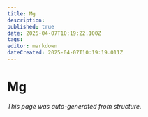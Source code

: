 ```yaml
---
title: Mg
description: 
published: true
date: 2025-04-07T10:19:22.100Z
tags: 
editor: markdown
dateCreated: 2025-04-07T10:19:19.011Z
---
```


# Mg

*This page was auto-generated from structure.*